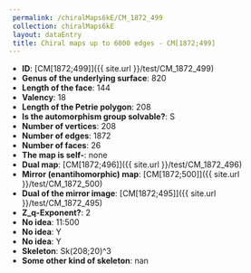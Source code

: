 ```yaml
--- 
 permalink: /chiralMaps6kE/CM_1872_499 
 collection: chiralMaps6kE
 layout: dataEntry
 title: Chiral maps up to 6000 edges - CM[1872;499]
---
```


- **ID**: [CM[1872;499]]({{ site.url }}/test/CM_1872_499)
- **Genus of the underlying surface**: 820
- **Length of the face**: 144
- **Valency**: 18
- **Length of the Petrie polygon**: 208
- **Is the automorphism group solvable?**: S
- **Number of vertices**: 208
- **Number of edges**: 1872
- **Number of faces**: 26
- **The map is self-**: none
- **Dual map**: [CM[1872;496]]({{ site.url }}/test/CM_1872_496)
- **Mirror (enantihomorphic) map**: [CM[1872;500]]({{ site.url }}/test/CM_1872_500)
- **Dual of the mirror image**: [CM[1872;495]]({{ site.url }}/test/CM_1872_495)
- **Z_q-Exponent?**: 2
- **No idea**:  11:500
- **No idea**: Y
- **No idea**: Y
- **Skeleton**: Sk(208;20)^3
- **Some other kind of skeleton**: nan
